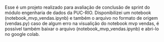 Esse é um projeto realizado para avaliação de conclusão de sprint do módulo engenharia de dados da PUC-RIO.
Disponibilizei um notebook (notebook_mvp_vendas.ipynb) e também o arquivo no formato de origem (vendas.py) caso de algum erro na visualição do notebook mvp vendas, é possível também baixar o arquivo (notebook_mvp_vendas.ipynb) e abri-lo no google colab.

